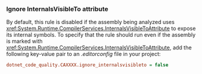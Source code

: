 ### Ignore InternalsVisibleTo attribute

By default, this rule is disabled if the assembly being analyzed uses <xref:System.Runtime.CompilerServices.InternalsVisibleToAttribute> to expose its internal symbols. To specify that the rule should run even if the assembly is marked with <xref:System.Runtime.CompilerServices.InternalsVisibleToAttribute>, add the following key-value pair to an *.editorconfig* file in your project:

```ini
dotnet_code_quality.CAXXXX.ignore_internalsvisibleto = false
```
